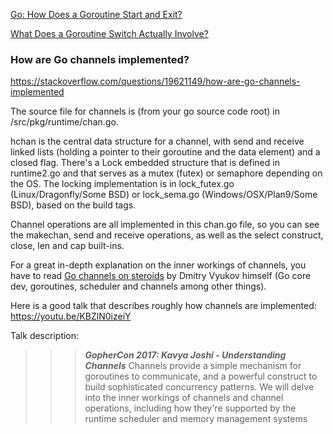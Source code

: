 [Go: How Does a Goroutine Start and Exit?](https://medium.com/a-journey-with-go/go-how-does-a-goroutine-start-and-exit-2b3303890452)

[What Does a Goroutine Switch Actually Involve?](https://medium.com/a-journey-with-go/go-what-does-a-goroutine-switch-actually-involve-394c202dddb7)


### How are Go channels implemented?

https://stackoverflow.com/questions/19621149/how-are-go-channels-implemented

The source file for channels is (from your go source code root) in /src/pkg/runtime/chan.go.

hchan is the central data structure for a channel, with send and receive linked lists (holding a pointer to their goroutine and the data element) and a closed flag. There's a Lock embedded structure that is defined in runtime2.go and that serves as a mutex (futex) or semaphore depending on the OS. The locking implementation is in lock_futex.go (Linux/Dragonfly/Some BSD) or lock_sema.go (Windows/OSX/Plan9/Some BSD), based on the build tags.

Channel operations are all implemented in this chan.go file, so you can see the makechan, send and receive operations, as well as the select construct, close, len and cap built-ins.

For a great in-depth explanation on the inner workings of channels, you have to read [Go channels on steroids](https://docs.google.com/document/d/1yIAYmbvL3JxOKOjuCyon7JhW4cSv1wy5hC0ApeGMV9s/pub) by Dmitry Vyukov himself (Go core dev, goroutines, scheduler and channels among other things).

Here is a good talk that describes roughly how channels are implemented:
https://youtu.be/KBZlN0izeiY

Talk description:
>>> ***GopherCon 2017: Kavya Joshi - Understanding Channels***
>>> Channels provide a simple mechanism for goroutines to communicate, and a powerful construct to build sophisticated concurrency patterns. We will delve into the inner workings of channels and channel operations, including how they're supported by the runtime scheduler and memory management systems

